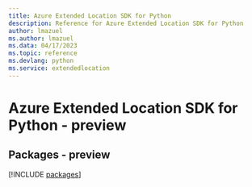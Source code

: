 ```yaml
---
title: Azure Extended Location SDK for Python
description: Reference for Azure Extended Location SDK for Python
author: lmazuel
ms.author: lmazuel
ms.data: 04/17/2023
ms.topic: reference
ms.devlang: python
ms.service: extendedlocation
---
```

# Azure Extended Location SDK for Python - preview
## Packages - preview
[!INCLUDE [packages](extended-location-index.md)]